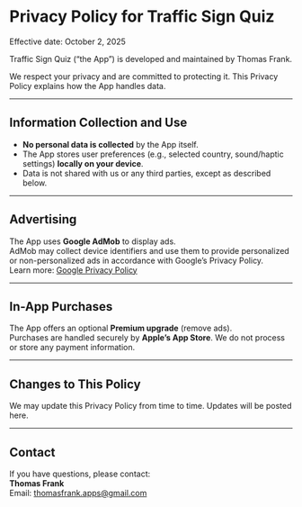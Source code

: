 # Privacy Policy for Traffic Sign Quiz

Effective date: October 2, 2025

Traffic Sign Quiz (“the App”) is developed and maintained by Thomas Frank.

We respect your privacy and are committed to protecting it. This Privacy Policy explains how the App handles data.

---

## Information Collection and Use
- **No personal data is collected** by the App itself.
- The App stores user preferences (e.g., selected country, sound/haptic settings) **locally on your device**.
- Data is not shared with us or any third parties, except as described below.

---

## Advertising
The App uses **Google AdMob** to display ads.  
AdMob may collect device identifiers and use them to provide personalized or non-personalized ads in accordance with Google’s Privacy Policy.  
Learn more: [Google Privacy Policy](https://policies.google.com/privacy)

---

## In-App Purchases
The App offers an optional **Premium upgrade** (remove ads).  
Purchases are handled securely by **Apple’s App Store**. We do not process or store any payment information.

---

## Changes to This Policy
We may update this Privacy Policy from time to time. Updates will be posted here.

---

## Contact
If you have questions, please contact:  
**Thomas Frank**  
Email: thomasfrank.apps@gmail.com
